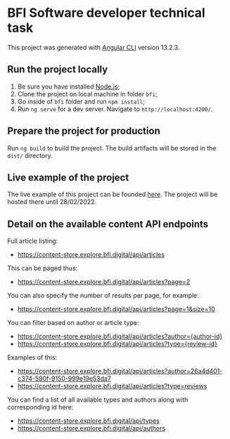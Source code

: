 # BFI Software developer technical task

This project was generated with [Angular CLI](https://github.com/angular/angular-cli) version 13.2.3.

## Run the project locally 

1. Be sure you have installed [Node.js](https://nodejs.org/en/);
2. Clone the project on local machine in folder `bfi`;
3. Go inside of `bfi` folder and run `npm install`;
4. Run `ng serve` for a dev server. Navigate to `http://localhost:4200/`.

## Prepare the project for production

Run `ng build` to build the project. The build artifacts will be stored in the `dist/` directory.

## Live example of the project

The live example of this project can be founded [here](https://bfi.mycashbag.org). The project will be hosted there until 28/02/2022.

## Detail on the available content API endpoints

Full article listing:
* https://content-store.explore.bfi.digital/api/articles

This can be paged thus:
* https://content-store.explore.bfi.digital/api/articles?page=2

You can also specify the number of results per page, for example:
* https://content-store.explore.bfi.digital/api/articles?page=1&size=10

You can filter based on author or article type:
* https://content-store.explore.bfi.digital/api/articles?author={author-id}
* https://content-store.explore.bfi.digital/api/articles?type={review-id}

Examples of this:
* https://content-store.explore.bfi.digital/api/articles?author=26a4d401-c374-590f-9150-999e19e53da7
* https://content-store.explore.bfi.digital/api/articles?type=reviews

You can find a list of all available types and authors along with corresponding id here:
* https://content-store.explore.bfi.digital/api/types
* https://content-store.explore.bfi.digital/api/authors
